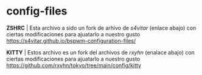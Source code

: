 # config-files
**ZSHRC** | Esta archivo a sido un fork de arhivo de *s4vitar* (enlace abajo) con ciertas modificaciones para ajuatarlo a nuestro gusto
https://s4vitar.github.io/bspwm-configuration-files/  

**KITTY** | Estos archivo es un fork del archivos de *rxyhn* (enalace abajo) con ciertas modificaciones para ajuatarlo a nuestro gusto 
https://github.com/rxyhn/tokyo/tree/main/config/kitty
